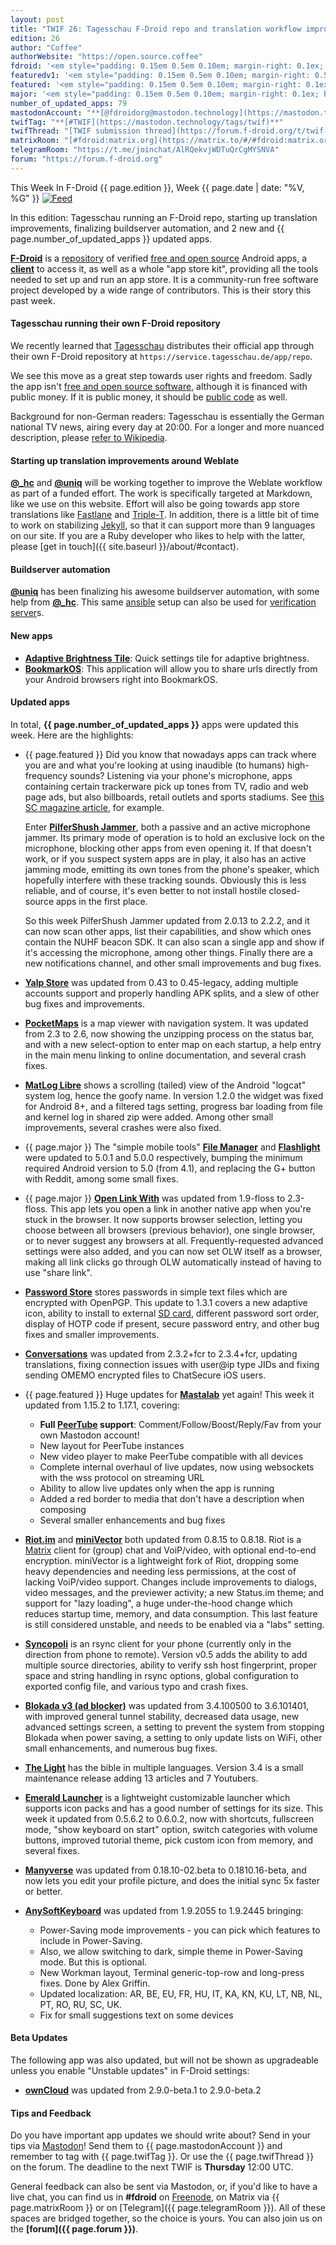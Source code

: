 ```yaml
---
layout: post
title: "TWIF 26: Tagesschau F-Droid repo and translation workflow improvement"
edition: 26
author: "Coffee"
authorWebsite: "https://open.source.coffee"
fdroid: '<em style="padding: 0.15em 0.5em 0.10em; margin-right: 0.1ex; border-style: solid; border-width: medium; border-radius: 1em; color: #0d47a1; font-style: normal; font-weight: bold;">F-Droid</em>'
featuredv1: '<em style="padding: 0.15em 0.5em 0.10em; margin-right: 0.5ex; box-shadow: 0.1em 0.05em 0.1em rgba(0, 0, 0, 0.3); border-radius: 1em; color: black; background: linear-gradient(orange, yellow);">Featured</em>'
featured: '<em style="padding: 0.15em 0.5em 0.10em; margin-right: 0.1ex; border-style: solid; border-width: medium; border-radius: 1em; color: orange; font-style: normal; font-weight: bold;">Featured</em>'
major: '<em style="padding: 0.15em 0.5em 0.10em; margin-right: 0.1ex; border-style: solid; border-width: medium; border-radius: 1em; color: #8ab000; font-style: normal; font-weight: bold;">Major</em>'
number_of_updated_apps: 79
mastodonAccount: "**[@fdroidorg@mastodon.technology](https://mastodon.technology/@fdroidorg)**"
twifTag: "**[#TWIF](https://mastodon.technology/tags/twif)**"
twifThread: "[TWIF submission thread](https://forum.f-droid.org/t/twif-submission-thread)"
matrixRoom: "[#fdroid:matrix.org](https://matrix.to/#/#fdroid:matrix.org)"
telegramRoom: "https://t.me/joinchat/AlRQekvjWDTuQrCgMYSNVA"
forum: "https://forum.f-droid.org"
---
```


This Week In F-Droid {{ page.edition }}, Week {{ page.date | date: "%V, %G" }} <a href="{{ site.baseurl }}/feed.xml"><img src="{% asset Feed-icon-16x16.png %}" alt="Feed"></a>

In this edition: Tagesschau running an F-Droid repo, starting up translation improvements, finalizing buildserver automation, and 2 new and {{ page.number_of_updated_apps }} updated apps.
<!--more-->

**[F-Droid](https://f-droid.org/)** is a [repository](https://f-droid.org/packages/) of verified [free and open source](https://en.wikipedia.org/wiki/Free_and_open-source_software) Android apps, a **[client](https://f-droid.org/packages/org.fdroid.fdroid/)** to access it, as well as a whole "app store kit", providing all the tools needed to set up and run an app store. It is a community-run free software project developed by a wide range of contributors. This is their story this past week.

#### Tagesschau running their own F-Droid repository

We recently learned that [Tagesschau](https://en.wikipedia.org/wiki/Tagesschau_(German_TV_series)) distributes their official app through their own F-Droid repository at `https://service.tagesschau.de/app/repo`.

We see this move as a great step towards user rights and freedom. Sadly the app isn't [free and open source software](https://en.wikipedia.org/wiki/Free_and_open-source_software), although it is financed with public money. If it is public money, it should be [public code](https://publiccode.eu) as well.

Background for non-German readers: Tagesschau is essentially the German national TV news, airing every day at 20:00. For a longer and more nuanced description, please [refer to Wikipedia](https://en.wikipedia.org/wiki/Tagesschau_(German_TV_series)).

#### Starting up translation improvements around Weblate

**[@\_hc](https://forum.f-droid.org/u/hans)** and **[@uniq](https://chaos.social/@uniq)** will be working together to improve the Weblate workflow as part of a funded effort. The work is specifically targeted at Markdown, like we use on this website. Effort will also be going towards app store translations like [Fastlane](https://fastlane.tools) and [Triple-T](https://github.com/Triple-T). In addition, there is a little bit of time to work on stabilizing [Jekyll](https://jekyllrb.com), so that it can support more than 9 languages on our site. If you are a Ruby developer who likes to help with the latter, please [get in touch]({{ site.baseurl }}/about/#contact).

#### Buildserver automation

**[@uniq](https://chaos.social/@uniq)** has been finalizing his awesome buildserver automation, with some help from **[@\_hc](https://forum.f-droid.org/u/hans)**. This same [ansible](https://en.wikipedia.org/wiki/Ansible_%28software%29) setup can also be used for [verification server](https://reproducible-builds.org)s.

#### New apps

* **[Adaptive Brightness Tile](https://f-droid.org/packages/com.rascarlo.adaptive.brightness.tile/)**: Quick settings tile for adaptive brightness.
* **[BookmarkOS](https://f-droid.org/packages/com.weskenyon.bookmarkos/)**: This application will allow you to share urls directly from your Android browsers right into BookmarkOS.

#### Updated apps

In total, **{{ page.number_of_updated_apps }}** apps were updated this week. Here are the highlights:

* {{ page.featured }} Did you know that nowadays apps can track where you are and what you're looking at using inaudible (to humans) high-frequency sounds? Listening via your phone's microphone, apps containing certain trackerware pick up tones from TV, radio and web page ads, but also billboards, retail outlets and sports stadiums. See [this SC magazine article](https://www.scmagazineuk.com/invasive-apps-track-ultrasonic-sounds-via-mobile-microphone/article/1474717), for example.

  Enter **[PilferShush Jammer](https://f-droid.org/packages/cityfreqs.com.pilfershushjammer/)**, both a passive and an active microphone jammer. Its primary mode of operation is to hold an exclusive lock on the microphone, blocking other apps from even opening it. If that doesn't work, or if you suspect system apps are in play, it also has an active jamming mode, emitting its own tones from the phone's speaker, which hopefully interfere with these tracking sounds. Obviously this is less reliable, and of course, it's even better to not install hostile closed-source apps in the first place.

  So this week PilferShush Jammer updated from 2.0.13 to 2.2.2, and it can now scan other apps, list their capabilities, and show which ones contain the NUHF beacon SDK. It can also scan a single app and show if it's accessing the microphone, among other things. Finally there are a new notifications channel, and other small improvements and bug fixes.

* **[Yalp Store](https://f-droid.org/packages/com.github.yeriomin.yalpstore/)** was updated from 0.43 to 0.45-legacy, adding multiple accounts support and properly handling APK splits, and a slew of other bug fixes and improvements.

* **[PocketMaps](https://f-droid.org/packages/com.junjunguo.pocketmaps/)** is a map viewer with navigation system. It was updated from 2.3 to 2.6, now showing the unzipping process on the status bar, and with a new select-option to enter map on each startup, a help entry in the main menu linking to online documentation, and several crash fixes.

* **[MatLog Libre](https://f-droid.org/packages/com.pluscubed.matloglibre/)** shows a scrolling (tailed) view of the Android "logcat" system log, hence the goofy name. In version 1.2.0 the widget was fixed for Android 8+, and a filtered tags setting, progress bar loading from file and kernel log in shared zip were added. Among other small improvements, several crashes were also fixed.

* {{ page.major }} The "simple mobile tools" **[File Manager](https://f-droid.org/packages/com.simplemobiletools.filemanager/)** and **[Flashlight](https://f-droid.org/packages/com.simplemobiletools.flashlight/)** were updated to 5.0.1 and 5.0.0 respectively, bumping the minimum required Android version to 5.0 (from 4.1), and replacing the G+ button with Reddit, among some small fixes.

* {{ page.major }} **[Open Link With](https://f-droid.org/packages/com.tasomaniac.openwith.floss/)** was updated from 1.9-floss to 2.3-floss. This app lets you open a link in another native app when you're stuck in the browser. It now supports browser selection, letting you choose between all browsers (previous behavior), one single browser, or to never suggest any browsers at all. Frequently-requested advanced settings were also added, and you can now set OLW itself as a browser, making all link clicks go through OLW automatically instead of having to use "share link".

* **[Password Store](https://f-droid.org/packages/com.zeapo.pwdstore/)** stores passwords in simple text files which are encrypted with OpenPGP. This update to 1.3.1 covers a new adaptive icon, ability to install to external [SD card](https://en.wikipedia.org/wiki/Secure_Digital), different password sort order, display of HOTP code if present, secure password entry, and other bug fixes and smaller improvements.

* **[Conversations](https://f-droid.org/packages/eu.siacs.conversations/)** was updated from 2.3.2+fcr to 2.3.4+fcr, updating translations, fixing connection issues with user@ip type JIDs and fixing sending OMEMO encrypted files to ChatSecure iOS users.

* {{ page.featured }} Huge updates for **[Mastalab](https://f-droid.org/packages/fr.gouv.etalab.mastodon/)** yet again! This week it updated from 1.15.2 to 1.17.1, covering:
  - **Full [PeerTube](https://en.wikipedia.org/wiki/PeerTube) support**: Comment/Follow/Boost/Reply/Fav from your own Mastodon account!
  - New layout for PeerTube instances
  - New video player to make PeerTube compatible with all devices
  - Complete internal overhaul of live updates, now using websockets with the wss protocol on streaming URL
  - Ability to allow live updates only when the app is running
  - Added a red border to media that don't have a description when composing
  - Several smaller enhancements and bug fixes

* **[Riot.im](https://f-droid.org/packages/im.vector.alpha/)** and **[miniVector](https://f-droid.org/packages/com.lavadip.miniVector/)** both updated from 0.8.15 to 0.8.18. Riot is a [Matrix](https://matrix.org) client for (group) chat and VoiP/video, with optional end-to-end encryption. miniVector is a lightweight fork of Riot, dropping some heavy dependencies and needing less permissions, at the cost of lacking VoiP/video support. Changes include improvements to dialogs, video messages, and the previewer activity; a new Status.im theme; and support for "lazy loading", a huge under-the-hood change which reduces startup time, memory, and data consumption. This last feature is still considered unstable, and needs to be enabled via a "labs" setting.

* **[Syncopoli](https://f-droid.org/packages/org.amoradi.syncopoli/)** is an rsync client for your phone (currently only in the direction from phone to remote). Version v0.5 adds the ability to add multiple source directories, ability to verify ssh host fingerprint, proper space and string handling in rsync options, global configuration to exported config file, and various typo and crash fixes.

* **[Blokada v3 (ad blocker)](https://f-droid.org/packages/org.blokada.alarm/)** was updated from 3.4.100500 to 3.6.101401, with improved general tunnel stability, decreased data usage, new advanced settings screen, a setting to prevent the system from stopping Blokada when power saving, a setting to only update lists on WiFi, other small enhancements, and numerous bug fixes.

* **[The Light](https://f-droid.org/packages/org.hlwd.bible/)** has the bible in multiple languages. Version 3.4 is a small maintenance release adding 13 articles and 7 Youtubers.

* **[Emerald Launcher](https://f-droid.org/packages/ru.henridellal.emerald/)** is a lightweight customizable launcher which supports icon packs and has a good number of settings for its size. This week it updated from 0.5.6.2 to 0.6.0.2, now with shortcuts, fullscreen mode, "show keyboard on start" option, switch categories with volume buttons, improved tutorial theme, pick custom icon from memory, and several fixes.

* **[Manyverse](https://f-droid.org/packages/se.manyver/)** was updated from 0.18.10-02.beta to 0.1810.16-beta, and now lets you edit your profile picture, and does the initial sync 5x faster or better.

* **[AnySoftKeyboard](https://f-droid.org/packages/com.menny.android.anysoftkeyboard/)** was updated from 1.9.2055 to 1.9.2445 bringing:
  - Power-Saving mode improvements - you can pick which features to include in Power-Saving.
  - Also, we allow switching to dark, simple theme in Power-Saving mode. But this is optional.
  - New Workman layout, Terminal generic-top-row and long-press fixes. Done by Alex Griffin.
  - Updated localization: AR, BE, EU, FR, HU, IT, KA, KN, KU, LT, NB, NL, PT, RO, RU, SC, UK.
  - Fix for small suggestions text on some devices

#### Beta Updates

The following app was also updated, but will not be shown as upgradeable unless you enable "Unstable updates" in F-Droid settings:

* **[ownCloud](https://f-droid.org/packages/com.owncloud.android/)** was updated from 2.9.0-beta.1 to 2.9.0-beta.2

#### Tips and Feedback

Do you have important app updates we should write about? Send in your tips via [Mastodon](https://joinmastodon.org)! Send them to {{ page.mastodonAccount }} and remember to tag with {{ page.twifTag }}. Or use the {{ page.twifThread }} on the forum. The deadline to the next TWIF is **Thursday** 12:00 UTC.

General feedback can also be sent via Mastodon, or, if you'd like to have a live chat, you can find us in **#fdroid** on [Freenode](https://freenode.net), on Matrix via {{ page.matrixRoom }} or on [Telegram]({{ page.telegramRoom }}). All of these spaces are bridged together, so the choice is yours. You can also join us on the **[forum]({{ page.forum }})**.
